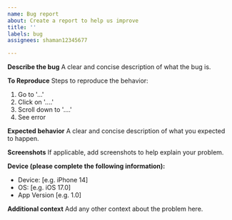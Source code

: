 ```yaml
---
name: Bug report
about: Create a report to help us improve
title: ''
labels: bug
assignees: shaman12345677

---
```


**Describe the bug**
A clear and concise description of what the bug is.

**To Reproduce**
Steps to reproduce the behavior:
1. Go to '...'
2. Click on '....'
3. Scroll down to '....'
4. See error

**Expected behavior**
A clear and concise description of what you expected to happen.

**Screenshots**
If applicable, add screenshots to help explain your problem.

**Device (please complete the following information):**
 - Device: [e.g. iPhone 14]
 - OS: [e.g. iOS 17.0]
 - App Version [e.g. 1.0]

**Additional context**
Add any other context about the problem here.
